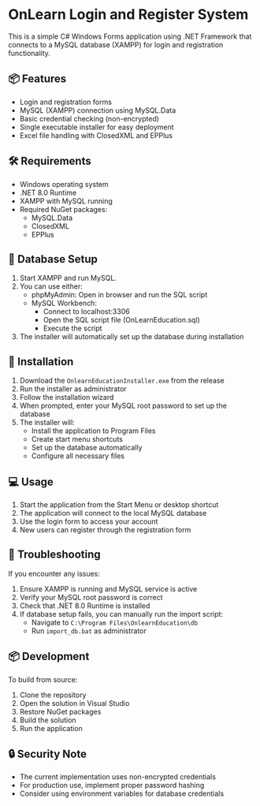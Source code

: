 ﻿# OnLearn Login and Register System

This is a simple C# Windows Forms application using .NET Framework that connects to a MySQL database (XAMPP) for login and registration functionality.

## 📦 Features
- Login and registration forms
- MySQL (XAMPP) connection using MySQL.Data
- Basic credential checking (non-encrypted)
- Single executable installer for easy deployment
- Excel file handling with ClosedXML and EPPlus

## 🛠️ Requirements
- Windows operating system
- .NET 8.0 Runtime
- XAMPP with MySQL running
- Required NuGet packages:
  - MySQL.Data
  - ClosedXML
  - EPPlus

## 📝 Database Setup
1. Start XAMPP and run MySQL.
2. You can use either:
   - phpMyAdmin: Open in browser and run the SQL script
   - MySQL Workbench: 
     - Connect to localhost:3306
     - Open the SQL script file (OnLearnEducation.sql)
     - Execute the script
3. The installer will automatically set up the database during installation

## 🚀 Installation
1. Download the `OnlearnEducationInstaller.exe` from the release
2. Run the installer as administrator
3. Follow the installation wizard
4. When prompted, enter your MySQL root password to set up the database
5. The installer will:
   - Install the application to Program Files
   - Create start menu shortcuts
   - Set up the database automatically
   - Configure all necessary files

## 💻 Usage
1. Start the application from the Start Menu or desktop shortcut
2. The application will connect to the local MySQL database
3. Use the login form to access your account
4. New users can register through the registration form

## 🔧 Troubleshooting
If you encounter any issues:
1. Ensure XAMPP is running and MySQL service is active
2. Verify your MySQL root password is correct
3. Check that .NET 8.0 Runtime is installed
4. If database setup fails, you can manually run the import script:
   - Navigate to `C:\Program Files\OnlearnEducation\db`
   - Run `import_db.bat` as administrator

## 📦 Development
To build from source:
1. Clone the repository
2. Open the solution in Visual Studio
3. Restore NuGet packages
4. Build the solution
5. Run the application

## 🔒 Security Note
- The current implementation uses non-encrypted credentials
- For production use, implement proper password hashing
- Consider using environment variables for database credentials